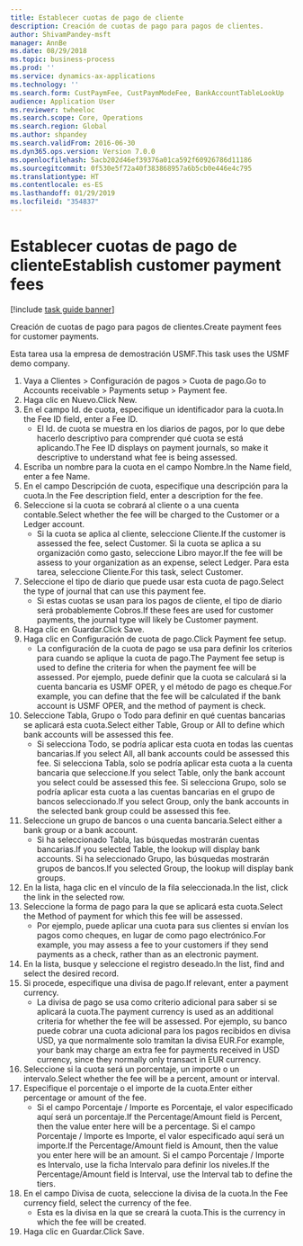 ```yaml
---
title: Establecer cuotas de pago de cliente
description: Creación de cuotas de pago para pagos de clientes.
author: ShivamPandey-msft
manager: AnnBe
ms.date: 08/29/2018
ms.topic: business-process
ms.prod: ''
ms.service: dynamics-ax-applications
ms.technology: ''
ms.search.form: CustPaymFee, CustPaymModeFee, BankAccountTableLookUp
audience: Application User
ms.reviewer: twheeloc
ms.search.scope: Core, Operations
ms.search.region: Global
ms.author: shpandey
ms.search.validFrom: 2016-06-30
ms.dyn365.ops.version: Version 7.0.0
ms.openlocfilehash: 5acb202d46ef39376a01ca592f60926786d11186
ms.sourcegitcommit: 0f530e5f72a40f383868957a6b5cb0e446e4c795
ms.translationtype: HT
ms.contentlocale: es-ES
ms.lasthandoff: 01/29/2019
ms.locfileid: "354837"
---
```

# <a name="establish-customer-payment-fees"></a><span data-ttu-id="f9d59-103">Establecer cuotas de pago de cliente</span><span class="sxs-lookup"><span data-stu-id="f9d59-103">Establish customer payment fees</span></span>

[!include [task guide banner](../../includes/task-guide-banner.md)]

<span data-ttu-id="f9d59-104">Creación de cuotas de pago para pagos de clientes.</span><span class="sxs-lookup"><span data-stu-id="f9d59-104">Create payment fees for customer payments.</span></span>

<span data-ttu-id="f9d59-105">Esta tarea usa la empresa de demostración USMF.</span><span class="sxs-lookup"><span data-stu-id="f9d59-105">This task uses the USMF demo company.</span></span>

1. <span data-ttu-id="f9d59-106">Vaya a Clientes > Configuración de pagos > Cuota de pago.</span><span class="sxs-lookup"><span data-stu-id="f9d59-106">Go to Accounts receivable > Payments setup > Payment fee.</span></span>
2. <span data-ttu-id="f9d59-107">Haga clic en Nuevo.</span><span class="sxs-lookup"><span data-stu-id="f9d59-107">Click New.</span></span>
3. <span data-ttu-id="f9d59-108">En el campo Id. de cuota, especifique un identificador para la cuota.</span><span class="sxs-lookup"><span data-stu-id="f9d59-108">In the Fee ID field, enter a Fee ID.</span></span>
    * <span data-ttu-id="f9d59-109">El Id. de cuota se muestra en los diarios de pagos, por lo que debe hacerlo descriptivo para comprender qué cuota se está aplicando.</span><span class="sxs-lookup"><span data-stu-id="f9d59-109">The Fee ID displays on payment journals, so make it descriptive to understand what fee is being assessed.</span></span>  
4. <span data-ttu-id="f9d59-110">Escriba un nombre para la cuota en el campo Nombre.</span><span class="sxs-lookup"><span data-stu-id="f9d59-110">In the Name field, enter a fee Name.</span></span>
5. <span data-ttu-id="f9d59-111">En el campo Descripción de cuota, especifique una descripción para la cuota.</span><span class="sxs-lookup"><span data-stu-id="f9d59-111">In the Fee description field, enter a description for the fee.</span></span>
6. <span data-ttu-id="f9d59-112">Seleccione si la cuota se cobrará al cliente o a una cuenta contable.</span><span class="sxs-lookup"><span data-stu-id="f9d59-112">Select whether the fee will be charged to the Customer or a Ledger account.</span></span>
    * <span data-ttu-id="f9d59-113">Si la cuota se aplica al cliente, seleccione Cliente.</span><span class="sxs-lookup"><span data-stu-id="f9d59-113">If the customer is assessed the fee, select Customer.</span></span> <span data-ttu-id="f9d59-114">Si la cuota se aplica a su organización como gasto, seleccione Libro mayor.</span><span class="sxs-lookup"><span data-stu-id="f9d59-114">If the fee will be assess to your organization as an expense, select Ledger.</span></span> <span data-ttu-id="f9d59-115">Para esta tarea, seleccione Cliente.</span><span class="sxs-lookup"><span data-stu-id="f9d59-115">For this task, select Customer.</span></span>  
7. <span data-ttu-id="f9d59-116">Seleccione el tipo de diario que puede usar esta cuota de pago.</span><span class="sxs-lookup"><span data-stu-id="f9d59-116">Select the type of  journal that can use this payment fee.</span></span>
    * <span data-ttu-id="f9d59-117">Si estas cuotas se usan para los pagos de cliente, el tipo de diario será probablemente Cobros.</span><span class="sxs-lookup"><span data-stu-id="f9d59-117">If these fees are used for customer payments, the journal type will likely be Customer payment.</span></span>  
8. <span data-ttu-id="f9d59-118">Haga clic en Guardar.</span><span class="sxs-lookup"><span data-stu-id="f9d59-118">Click Save.</span></span>
9. <span data-ttu-id="f9d59-119">Haga clic en Configuración de cuota de pago.</span><span class="sxs-lookup"><span data-stu-id="f9d59-119">Click Payment fee setup.</span></span>
    * <span data-ttu-id="f9d59-120">La configuración de la cuota de pago se usa para definir los criterios para cuando se aplique la cuota de pago.</span><span class="sxs-lookup"><span data-stu-id="f9d59-120">The Payment fee setup is used to define the criteria for when the payment fee will be assessed.</span></span>  <span data-ttu-id="f9d59-121">Por ejemplo, puede definir que la cuota se calculará si la cuenta bancaria es USMF OPER, y el método de pago es cheque.</span><span class="sxs-lookup"><span data-stu-id="f9d59-121">For example, you can define that the fee will be calculated if the bank account is USMF OPER, and the method of payment is check.</span></span>  
10. <span data-ttu-id="f9d59-122">Seleccione Tabla, Grupo o Todo para definir en qué cuentas bancarias se aplicará esta cuota.</span><span class="sxs-lookup"><span data-stu-id="f9d59-122">Select either Table, Group or All to define which bank accounts will be assessed this fee.</span></span>
    * <span data-ttu-id="f9d59-123">Si selecciona Todo, se podría aplicar esta cuota en todas las cuentas bancarias.</span><span class="sxs-lookup"><span data-stu-id="f9d59-123">If you select All, all bank accounts could be assessed this fee.</span></span>  <span data-ttu-id="f9d59-124">Si selecciona Tabla, solo se podría aplicar esta cuota a la cuenta bancaria que seleccione.</span><span class="sxs-lookup"><span data-stu-id="f9d59-124">If you select Table, only the bank account you select could be assessed this fee.</span></span> <span data-ttu-id="f9d59-125">Si selecciona Grupo, solo se podría aplicar esta cuota a las cuentas bancarias en el grupo de bancos seleccionado.</span><span class="sxs-lookup"><span data-stu-id="f9d59-125">If you select Group, only the bank accounts in the selected bank group could be assessed this fee.</span></span>  
11. <span data-ttu-id="f9d59-126">Seleccione un grupo de bancos o una cuenta bancaria.</span><span class="sxs-lookup"><span data-stu-id="f9d59-126">Select either a bank group or a bank account.</span></span>
    * <span data-ttu-id="f9d59-127">Si ha seleccionado Tabla, las búsquedas mostrarán cuentas bancarias.</span><span class="sxs-lookup"><span data-stu-id="f9d59-127">If you selected Table, the lookup will display bank accounts.</span></span> <span data-ttu-id="f9d59-128">Si ha seleccionado Grupo, las búsquedas mostrarán grupos de bancos.</span><span class="sxs-lookup"><span data-stu-id="f9d59-128">If you selected Group, the lookup will display bank groups.</span></span>  
12. <span data-ttu-id="f9d59-129">En la lista, haga clic en el vínculo de la fila seleccionada.</span><span class="sxs-lookup"><span data-stu-id="f9d59-129">In the list, click the link in the selected row.</span></span>
13. <span data-ttu-id="f9d59-130">Seleccione la forma de pago para la que se aplicará esta cuota.</span><span class="sxs-lookup"><span data-stu-id="f9d59-130">Select the Method of payment for which this fee will be assessed.</span></span>
    * <span data-ttu-id="f9d59-131">Por ejemplo, puede aplicar una cuota para sus clientes si envían los pagos como cheques, en lugar de como pago electrónico.</span><span class="sxs-lookup"><span data-stu-id="f9d59-131">For example, you may assess a fee to your customers if they send payments as a check, rather than as an electronic payment.</span></span>  
14. <span data-ttu-id="f9d59-132">En la lista, busque y seleccione el registro deseado.</span><span class="sxs-lookup"><span data-stu-id="f9d59-132">In the list, find and select the desired record.</span></span>
15. <span data-ttu-id="f9d59-133">Si procede, especifique una divisa de pago.</span><span class="sxs-lookup"><span data-stu-id="f9d59-133">If relevant, enter a payment currency.</span></span>
    * <span data-ttu-id="f9d59-134">La divisa de pago se usa como criterio adicional para saber si se aplicará la cuota.</span><span class="sxs-lookup"><span data-stu-id="f9d59-134">The payment currency is used as an additional criteria for whether the fee will be assessed.</span></span>  <span data-ttu-id="f9d59-135">Por ejemplo, su banco puede cobrar una cuota adicional para los pagos recibidos en divisa USD, ya que normalmente solo tramitan la divisa EUR.</span><span class="sxs-lookup"><span data-stu-id="f9d59-135">For example, your bank may charge an extra fee for payments received in USD currency, since they normally only transact in EUR currency.</span></span>  
16. <span data-ttu-id="f9d59-136">Seleccione si la cuota será un porcentaje, un importe o un intervalo.</span><span class="sxs-lookup"><span data-stu-id="f9d59-136">Select whether the fee will be a percent, amount or interval.</span></span>
17. <span data-ttu-id="f9d59-137">Especifique el porcentaje o el importe de la cuota.</span><span class="sxs-lookup"><span data-stu-id="f9d59-137">Enter either percentage or amount of the fee.</span></span>
    * <span data-ttu-id="f9d59-138">Si el campo Porcentaje / Importe es Porcentaje, el valor especificado aquí será un porcentaje.</span><span class="sxs-lookup"><span data-stu-id="f9d59-138">If the Percentage/Amount field is Percent, then the value enter here will be a percentage.</span></span> <span data-ttu-id="f9d59-139">Si el campo Porcentaje / Importe es Importe, el valor especificado aquí será un importe.</span><span class="sxs-lookup"><span data-stu-id="f9d59-139">If the Percentage/Amount field is Amount, then the value you enter here will be an amount.</span></span> <span data-ttu-id="f9d59-140">Si el campo Porcentaje / Importe es Intervalo, use la ficha Intervalo para definir los niveles.</span><span class="sxs-lookup"><span data-stu-id="f9d59-140">If the Percentage/Amount field is Interval, use the Interval tab to define the tiers.</span></span>  
18. <span data-ttu-id="f9d59-141">En el campo Divisa de cuota, seleccione la divisa de la cuota.</span><span class="sxs-lookup"><span data-stu-id="f9d59-141">In the Fee currency field, select the currency of the fee.</span></span>
    * <span data-ttu-id="f9d59-142">Esta es la divisa en la que se creará la cuota.</span><span class="sxs-lookup"><span data-stu-id="f9d59-142">This is the currency in which the fee will be created.</span></span>  
19. <span data-ttu-id="f9d59-143">Haga clic en Guardar.</span><span class="sxs-lookup"><span data-stu-id="f9d59-143">Click Save.</span></span>

